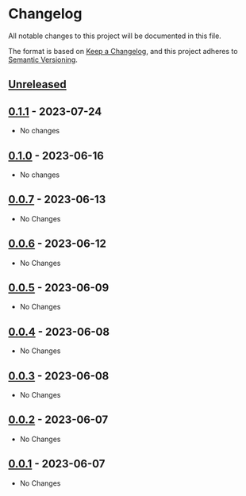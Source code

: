 # Changelog

All notable changes to this project will be documented in this file.

The format is based on [Keep a Changelog](https://keepachangelog.com/en/1.0.0/),
and this project adheres to [Semantic Versioning](https://semver.org/spec/v2.0.0.html).

## [Unreleased]

## [0.1.1] - 2023-07-24

- No changes

## [0.1.0] - 2023-06-16

- No changes

## [0.0.7] - 2023-06-13

- No Changes

## [0.0.6] - 2023-06-12

- No Changes

## [0.0.5] - 2023-06-09

- No Changes

## [0.0.4] - 2023-06-08

- No Changes

## [0.0.3] - 2023-06-08

- No Changes

## [0.0.2] - 2023-06-07

- No Changes

## [0.0.1] - 2023-06-07

- No Changes

[unreleased]: https://github.com/colincasey/noop-cnb/compare/v0.1.1...HEAD
[0.1.1]: https://github.com/colincasey/noop-cnb/compare/v0.1.0...v0.1.1
[0.1.0]: https://github.com/colincasey/noop-cnb/compare/v0.0.7...v0.1.0
[0.0.7]: https://github.com/colincasey/noop-cnb/compare/v0.0.6...v0.0.7
[0.0.6]: https://github.com/colincasey/noop-cnb/compare/v0.0.5...v0.0.6
[0.0.5]: https://github.com/colincasey/noop-cnb/compare/v0.0.4...v0.0.5
[0.0.4]: https://github.com/colincasey/noop-cnb/compare/v0.0.3...v0.0.4
[0.0.3]: https://github.com/colincasey/noop-cnb/compare/v0.0.2...v0.0.3
[0.0.2]: https://github.com/colincasey/noop-cnb/compare/v0.0.1...v0.0.2
[0.0.1]: https://github.com/colincasey/noop-cnb/releases/tag/v0.0.1